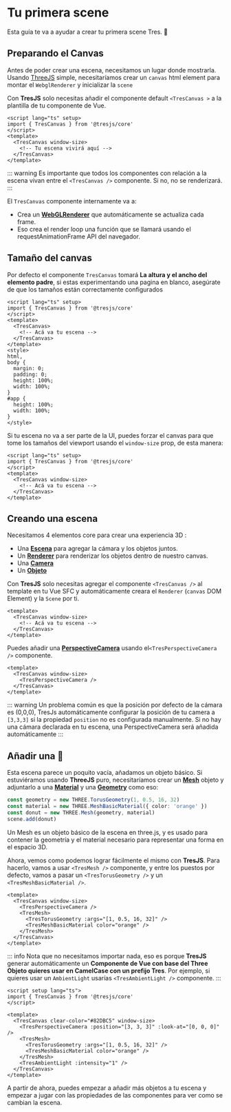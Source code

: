 # Tu primera scene

Esta guía te va a ayudar a crear tu primera scene Tres. 🍩

<ClientOnly>
    <DonutExample style="aspect-ratio: 16/9; height: auto; margin: 2rem 0; border-radius: 8px; overflow:hidden;"/>
</ClientOnly>

## Preparando el Canvas

Antes de poder crear una escena, necesitamos un lugar donde mostrarla. Usando [ThreeJS](https://threejs.org/docs/index.html#manual/en/introduction/Creating-a-scene) simple, necesitaríamos crear un `canvas` html element para montar el `WebglRenderer` y inicializar la `scene`

Con **TresJS** solo necesitas añadir el componente default `<TresCanvas >` a la plantilla de tu componente de Vue.

```vue
<script lang="ts" setup>
import { TresCanvas } from '@tresjs/core'
</script>
<template>
  <TresCanvas window-size>
    <!-- Tu escena vivirá aquí -->
  </TresCanvas>
</template>
```

::: warning
Es importante que todos los componentes con relación a la escena vivan entre el `<TresCanvas />` componente. Si no, no se renderizará.
:::

El `TresCanvas` componente internamente va a:

- Crea un [**WebGLRenderer**](https://threejs.org/docs/index.html?q=webglrend#api/en/renderers/WebGLRenderer) que automáticamente se actualiza cada frame.
- Eso crea el render loop una función que se llamará usando el requestAnimationFrame API del navegador.

## Tamaño del canvas

Por defecto el componente `TresCanvas` tomará **La altura y el ancho del elemento padre**, si estas experimentando una pagina en blanco, asegúrate de que los tamaños están correctamente configurados

```vue
<script lang="ts" setup>
import { TresCanvas } from '@tresjs/core'
</script>
<template>
  <TresCanvas>
    <!-- Acá va tu escena -->
  </TresCanvas>
</template>
<style>
html,
body {
  margin: 0;
  padding: 0;
  height: 100%;
  width: 100%;
}
#app {
  height: 100%;
  width: 100%;
}
</style>
```

Si tu escena no va a ser parte de la UI, puedes forzar el canvas para que tome los tamaños del viewport usando el `window-size` prop, de esta manera:

```vue
<script lang="ts" setup>
import { TresCanvas } from '@tresjs/core'
</script>
<template>
  <TresCanvas window-size>
    <!-- Acá va tu escena -->
  </TresCanvas>
</template>
```

## Creando una escena

Necesitamos 4 elementos core para crear una experiencia 3D :

- Una [**Escena**](https://threejs.org/docs/index.html?q=scene#api/en/scenes/Scene) para agregar la cámara y los objetos juntos.
- Un [**Renderer**](https://threejs.org/docs/index.html?q=renderer#api/en/renderers/WebGLRenderer) para renderizar los objetos dentro de nuestro canvas.
- Una [**Camera**](https://threejs.org/docs/index.html?q=camera#api/en/cameras/Camera)
- Un [**Objeto**](https://threejs.org/docs/index.html?q=object#api/en/core/Object3D)

Con **TresJS** solo necesitas agregar el componente `<TresCanvas />` al template en tu Vue SFC y automáticamente creara el `Renderer` (`canvas` DOM Element) y la `Scene` por ti.

```vue
<template>
  <TresCanvas window-size>
    <!-- Acá va tu escena -->
  </TresCanvas>
</template>
```

Puedes añadir una [**PerspectiveCamera**](https://threejs.org/docs/index.html?q=perspectivecamera#api/en/cameras/PerspectiveCamera) usando el`<TresPerspectiveCamera />` componente.

```vue
<template>
  <TresCanvas window-size>
    <TresPerspectiveCamera />
  </TresCanvas>
</template>
```

::: warning
Un problema común es que la posición por defecto de la cámara es (0,0,0), TresJs automáticamente configurar la posición de tu camera a `[3,3,3]` si la propiedad `position` no es configurada manualmente. Si no hay una cámara declarada en tu escena, una PerspectiveCamera será añadida automáticamente
:::

## Añadir una 🍩

Esta escena parece un poquito vacía, añadamos un objeto básico. Si estuviéramos usando **ThreeJS** puro, necesitaríamos crear un [**Mesh**](https://threejs.org/docs/index.html?q=mesh#api/en/objects/Mesh) objeto y adjuntarlo a una [**Material**](https://threejs.org/docs/index.html?q=material#api/en/materials/Material) y una [**Geometry**](https://threejs.org/docs/index.html?q=geometry#api/en/core/BufferGeometry) como eso:

```ts
const geometry = new THREE.TorusGeometry(1, 0.5, 16, 32)
const material = new THREE.MeshBasicMaterial({ color: 'orange' })
const donut = new THREE.Mesh(geometry, material)
scene.add(donut)
```

Un Mesh es un objeto básico de la escena en three.js, y es usado para contener la geometría y el material necesario para representar una forma en el espacio 3D.

Ahora, vemos como podemos lograr fácilmente el mismo con **TresJS**. Para hacerlo, vamos a usar `<TresMesh />` componente, y entre los puestos por defecto, vamos a pasar un `<TresTorusGeometry />` y un `<TresMeshBasicMaterial />`.

```vue
<template>
  <TresCanvas window-size>
    <TresPerspectiveCamera />
    <TresMesh>
      <TresTorusGeometry :args="[1, 0.5, 16, 32]" />
      <TresMeshBasicMaterial color="orange" />
    </TresMesh>
  </TresCanvas>
</template>
```

::: info
Nota que no necesitamos importar nada, eso es porque **TresJS** generar automáticamente un **Componente de Vue con base del Three Objeto quieres usar en CamelCase con un prefijo Tres**. Por ejemplo, si quieres usar un `AmbientLight` usarías `<TresAmbientLight />` componente.
:::

<StackBlitzEmbed projectId="tresjs-first-scene" />

```vue
<script setup lang="ts">
import { TresCanvas } from '@tresjs/core'
</script>

<template>
  <TresCanvas clear-color="#82DBC5" window-size>
    <TresPerspectiveCamera :position="[3, 3, 3]" :look-at="[0, 0, 0]" />
    <TresMesh>
      <TresTorusGeometry :args="[1, 0.5, 16, 32]" />
      <TresMeshBasicMaterial color="orange" />
    </TresMesh>
    <TresAmbientLight :intensity="1" />
  </TresCanvas>
</template>
```

A partir de ahora, puedes empezar a añadir más objetos a tu escena y empezar a jugar con las propiedades de las componentes para ver como se cambian la escena.
